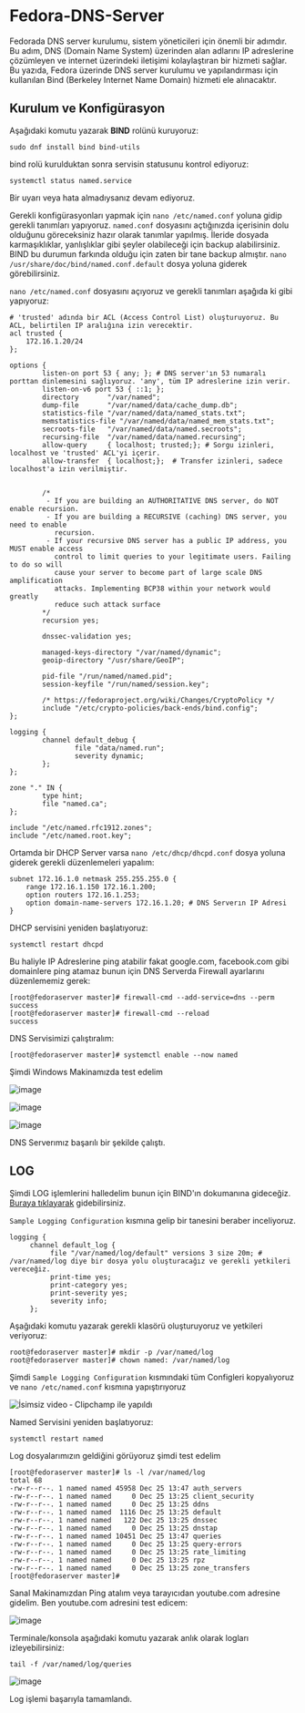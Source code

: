 # Fedora-DNS-Server

Fedorada DNS server kurulumu, sistem yöneticileri için önemli bir adımdır. Bu adım, DNS (Domain Name System) üzerinden alan adlarını IP adreslerine çözümleyen ve internet üzerindeki iletişimi kolaylaştıran bir hizmeti sağlar. Bu yazıda, Fedora üzerinde DNS server kurulumu ve yapılandırması için kullanılan Bind (Berkeley Internet Name Domain) hizmeti ele alınacaktır.

## Kurulum ve Konfigürasyon

Aşağıdaki komutu yazarak **BIND** rolünü kuruyoruz:

```
sudo dnf install bind bind-utils
```

bind rolü kurulduktan sonra servisin statusunu kontrol ediyoruz:

```
systemctl status named.service
```

Bir uyarı veya hata almadıysanız devam ediyoruz.

Gerekli konfigürasyonları yapmak için `nano /etc/named.conf` yoluna gidip gerekli tanımları yapıyoruz. `named.conf` dosyasını açtığınızda içerisinin dolu olduğunu göreceksiniz hazır olarak tanımlar yapılmış. İleride dosyada karmaşıklıklar, yanlışlıklar gibi şeyler olabileceği için backup alabilirsiniz. BIND bu durumun farkında olduğu için zaten bir tane backup almıştır. `nano /usr/share/doc/bind/named.conf.default` dosya yoluna giderek görebilirsiniz.


`nano /etc/named.conf` dosyasını açıyoruz ve gerekli tanımları aşağıda ki gibi yapıyoruz:

```
# 'trusted' adında bir ACL (Access Control List) oluşturuyoruz. Bu ACL, belirtilen IP aralığına izin verecektir.
acl trusted {
    172.16.1.20/24 
};

options {
        listen-on port 53 { any; }; # DNS server'ın 53 numaralı porttan dinlemesini sağlıyoruz. 'any', tüm IP adreslerine izin verir.
        listen-on-v6 port 53 { ::1; };
        directory       "/var/named";
        dump-file       "/var/named/data/cache_dump.db";
        statistics-file "/var/named/data/named_stats.txt";
        memstatistics-file "/var/named/data/named_mem_stats.txt";
        secroots-file   "/var/named/data/named.secroots";
        recursing-file  "/var/named/data/named.recursing";
        allow-query     { localhost; trusted;}; # Sorgu izinleri, localhost ve 'trusted' ACL'yi içerir.
        allow-transfer  { localhost;};  # Transfer izinleri, sadece localhost'a izin verilmiştir.


        /*
         - If you are building an AUTHORITATIVE DNS server, do NOT enable recursion.
         - If you are building a RECURSIVE (caching) DNS server, you need to enable
           recursion.
         - If your recursive DNS server has a public IP address, you MUST enable access
           control to limit queries to your legitimate users. Failing to do so will
           cause your server to become part of large scale DNS amplification
           attacks. Implementing BCP38 within your network would greatly
           reduce such attack surface
        */
        recursion yes;

        dnssec-validation yes;

        managed-keys-directory "/var/named/dynamic";
        geoip-directory "/usr/share/GeoIP";

        pid-file "/run/named/named.pid";
        session-keyfile "/run/named/session.key";

        /* https://fedoraproject.org/wiki/Changes/CryptoPolicy */
        include "/etc/crypto-policies/back-ends/bind.config";
};

logging {
        channel default_debug {
                file "data/named.run";
                severity dynamic;
        };
};

zone "." IN {
        type hint;
        file "named.ca";
};

include "/etc/named.rfc1912.zones";
include "/etc/named.root.key";
```

Ortamda bir DHCP Server varsa `nano /etc/dhcp/dhcpd.conf` dosya yoluna giderek gerekli düzenlemeleri yapalım:


```
subnet 172.16.1.0 netmask 255.255.255.0 {
    range 172.16.1.150 172.16.1.200;
    option routers 172.16.1.253;
    option domain-name-servers 172.16.1.20; # DNS Serverın IP Adresi
}
```

DHCP servisini yeniden başlatıyoruz:
```
systemctl restart dhcpd
```


Bu haliyle IP Adreslerine ping atabilir fakat google.com, facebook.com gibi domainlere ping atamaz bunun için DNS Serverda Firewall ayarlarını düzenlememiz gerek:


```
[root@fedoraserver master]# firewall-cmd --add-service=dns --perm
success
[root@fedoraserver master]# firewall-cmd --reload
success
```

DNS Servisimizi çalıştıralım:

```
[root@fedoraserver master]# systemctl enable --now named
```

Şimdi Windows Makinamızda test edelim

![image](https://github.com/ugurcomptech/Fedora-DNS-Server/assets/133202238/bd0d98e4-a178-48d8-816b-6fcea24f62e4)

![image](https://github.com/ugurcomptech/Fedora-DNS-Server/assets/133202238/1ff0ebeb-9fad-4f6b-ae1e-134f281d056b)

![image](https://github.com/ugurcomptech/Fedora-DNS-Server/assets/133202238/cb67ced4-cf76-4ec8-a303-1db23674e053)

DNS Serverımız başarılı bir şekilde çalıştı.



## LOG

Şimdi LOG işlemlerini halledelim bunun için BIND'ın dokumanına gideceğiz. [ Buraya tıklayarak](https://kb.isc.org/docs/aa-01526) gidebilirsiniz.

`Sample Logging Configuration` kısmına gelip bir tanesini beraber inceliyoruz.

```
logging {
     channel default_log {
          file "/var/named/log/default" versions 3 size 20m; # /var/named/log diye bir dosya yolu oluşturacağız ve gerekli yetkileri vereceğiz.
          print-time yes;
          print-category yes;
          print-severity yes;
          severity info;
     };
```

Aşağıdaki komutu yazarak gerekli klasörü oluşturuyoruz ve yetkileri veriyoruz:

```
root@fedoraserver master]# mkdir -p /var/named/log
root@fedoraserver master]# chown named: /var/named/log
```


Şimdi `Sample Logging Configuration` kısmındaki tüm Configleri kopyalıyoruz ve `nano /etc/named.conf` kısmına yapıştırıyoruz

![İsimsiz video ‐ Clipchamp ile yapıldı](https://github.com/ugurcomptech/Fedora-DNS-Server/assets/133202238/34a143dd-a69e-4624-a003-1fc480886ea3)


Named Servisini yeniden başlatıyoruz:

```
systemctl restart named
```


Log dosyalarımızın geldiğini görüyoruz şimdi test edelim

```
[root@fedoraserver master]# ls -l /var/named/log
total 68
-rw-r--r--. 1 named named 45958 Dec 25 13:47 auth_servers
-rw-r--r--. 1 named named     0 Dec 25 13:25 client_security
-rw-r--r--. 1 named named     0 Dec 25 13:25 ddns
-rw-r--r--. 1 named named  1116 Dec 25 13:25 default
-rw-r--r--. 1 named named   122 Dec 25 13:25 dnssec
-rw-r--r--. 1 named named     0 Dec 25 13:25 dnstap
-rw-r--r--. 1 named named 10451 Dec 25 13:47 queries
-rw-r--r--. 1 named named     0 Dec 25 13:25 query-errors
-rw-r--r--. 1 named named     0 Dec 25 13:25 rate_limiting
-rw-r--r--. 1 named named     0 Dec 25 13:25 rpz
-rw-r--r--. 1 named named     0 Dec 25 13:25 zone_transfers
[root@fedoraserver master]#
```



Sanal Makinamızdan Ping atalım veya tarayıcıdan youtube.com adresine gidelim. Ben youtube.com adresini test edicem:

![image](https://github.com/ugurcomptech/Fedora-DNS-Server/assets/133202238/b0a635c5-76e4-4d0a-a92a-bfcc3c7ac750)



Terminale/konsola aşağıdaki komutu yazarak anlık olarak logları izleyebilirsiniz:

```
tail -f /var/named/log/queries
```

![image](https://github.com/ugurcomptech/Fedora-DNS-Server/assets/133202238/40d82b1d-26a9-4b69-ac1a-4b5933c45082)

Log işlemi başarıyla tamamlandı.



















